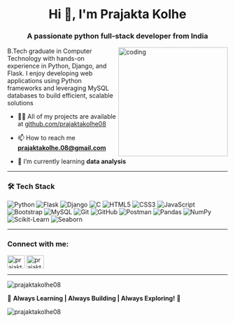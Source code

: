 <h1 align="center">Hi 👋, I'm Prajakta Kolhe</h1>
<h3 align="center">A passionate python full-stack developer from India</h3>

<img align="right" alt="coding" width="250" src="https://media.giphy.com/media/qgQUggAC3Pfv687qPC/giphy.gif">

B.Tech graduate in Computer Technology with hands-on experience in Python, Django, and Flask. I enjoy developing web applications using Python frameworks and leveraging MySQL databases to build efficient, scalable solutions

- 👨‍💻 All of my projects are available at [github.com/prajaktakolhe08](https://github.com/prajaktakolhe08?tab=repositories)

- 📫 How to reach me **prajaktakolhe.08@gmail.com**

- 🌱 I’m currently learning **data analysis**

---

### 🛠️ Tech Stack

![Python](https://img.shields.io/badge/Python-3776AB?style=for-the-badge&logo=python&logoColor=white)
![Flask](https://img.shields.io/badge/Flask-000000?style=for-the-badge&logo=flask&logoColor=white)
![Django](https://img.shields.io/badge/Django-092E20?style=for-the-badge&logo=django&logoColor=white)
![C](https://img.shields.io/badge/C-A8B9CC?style=for-the-badge&logo=c&logoColor=white)
![HTML5](https://img.shields.io/badge/HTML5-E34F26?style=for-the-badge&logo=html5&logoColor=white)
![CSS3](https://img.shields.io/badge/CSS3-1572B6?style=for-the-badge&logo=css3&logoColor=white)
![JavaScript](https://img.shields.io/badge/JavaScript-F7DF1E?style=for-the-badge&logo=javascript&logoColor=black)
![Bootstrap](https://img.shields.io/badge/Bootstrap-563D7C?style=for-the-badge&logo=bootstrap&logoColor=white)
![MySQL](https://img.shields.io/badge/MySQL-4479A1?style=for-the-badge&logo=mysql&logoColor=white)
![Git](https://img.shields.io/badge/Git-F05032?style=for-the-badge&logo=git&logoColor=white)
![GitHub](https://img.shields.io/badge/GitHub-181717?style=for-the-badge&logo=github&logoColor=white)
![Postman](https://img.shields.io/badge/Postman-FF6C37?style=for-the-badge&logo=postman&logoColor=white)
![Pandas](https://img.shields.io/badge/Pandas-150458?style=for-the-badge&logo=pandas&logoColor=white)
![NumPy](https://img.shields.io/badge/NumPy-013243?style=for-the-badge&logo=numpy&logoColor=white)
![Scikit-Learn](https://img.shields.io/badge/Scikit--Learn-F7931E?style=for-the-badge&logo=scikit-learn&logoColor=white)
![Seaborn](https://img.shields.io/badge/Seaborn-2E4E66?style=for-the-badge&logoColor=white)

---

<h3 align="left">Connect with me:</h3>
<p align="left">
<a href="https://linkedin.com/in/prajakta-kolhe08" target="blank"><img align="center" src="https://raw.githubusercontent.com/rahuldkjain/github-profile-readme-generator/master/src/images/icons/Social/linked-in-alt.svg" alt="prajakta-kolhe08" height="30" width="40" /></a>
<a href="https://instagram.com/prajaktakolhe89" target="blank"><img align="center" src="https://raw.githubusercontent.com/rahuldkjain/github-profile-readme-generator/master/src/images/icons/Social/instagram.svg" alt="prajaktakolhe89" height="30" width="40" /></a>
</p>

---

<p align="left"> <img src="https://komarev.com/ghpvc/?username=prajaktakolhe08&label=Profile%20views&color=0e75b6&style=flat" alt="prajaktakolhe08" /> </p>

🎯 **Always Learning | Always Building | Always Exploring!** 🚀

<p><img align="center" src="https://github-readme-stats.vercel.app/api/top-langs?username=prajaktakolhe08&show_icons=true&locale=en&layout=compact" alt="prajaktakolhe08" /></p>

